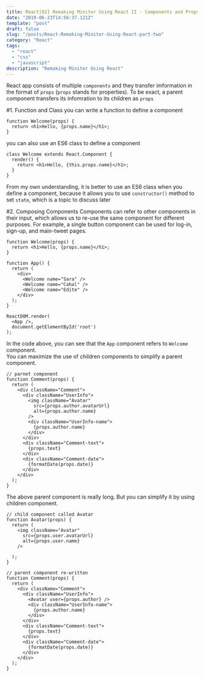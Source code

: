 ```yaml
---
title: React[02] Remaking Miniter Using React II - Components and Props
date: "2019-06-23T14:56:37.121Z"
template: "post"
draft: false
slug: "/posts/React-Remaking-Miniter-Using-React-part-two"
category: "React"
tags:
  - "react"
  - "css"
  - "javascript"
description: "Remaking Miniter Using React"
---
```


React app consists of multiple `components` and they transfer imformation in the format of `props` (`props` stands for properties). To be exact, a parent component transfers its infomration to its children as `props`

#1. Function and Class
you can write a function to define a component

```
function Welcome(props) {
  return <h1>Hello, {props.name}</h1>;
}
```

you can also use an ES6 class to define a component

```
class Welcome extends React.Component {
  render() {
    return <h1>Hello, {this.props.name}</h1>;
  }
}
```

From my own understanding, it is better to use an ES6 class when you define a component, because it allows you to use `constructor()` method to set `state`, which is a topic to discuss later

#2. Composing Components
Components can refer to other components in their input, which allows us to re-use the same component for different purposes. For example, a single button component can be used for log-in, sign-up, and main-tweet pages.

```
function Welcome(props) {
  return <h1>Hello, {props.name}</h1>;
}

function App() {
  return (
    <div>
      <Welcome name="Sara" />
      <Welcome name="Cahal" />
      <Welcome name="Edite" />
    </div>
  );
}

ReactDOM.render(
  <App />,
  document.getElementById('root')
);
```

In the code above, you can see that the `App` component refers to `Welcome` component.<br>
You can maximize the use of children components to simplify a parent component.

```
// parnet component
function Comment(props) {
  return (
    <div className="Comment">
      <div className="UserInfo">
        <img className="Avatar"
          src={props.author.avatarUrl}
          alt={props.author.name}
        />
        <div className="UserInfo-name">
          {props.author.name}
        </div>
      </div>
      <div className="Comment-text">
        {props.text}
      </div>
      <div className="Comment-date">
        {formatDate(props.date)}
      </div>
    </div>
  );
}
```

The above parent component is really long. But you can simplify it by using children component.

```
// child component called Avatar
function Avatar(props) {
  return (
    <img className="Avatar"
      src={props.user.avatarUrl}
      alt={props.user.name}
    />

  );
}

// parent component re-written
function Comment(props) {
  return (
    <div className="Comment">
      <div className="UserInfo">
        <Avatar user={props.author} />
        <div className="UserInfo-name">
          {props.author.name}
        </div>
      </div>
      <div className="Comment-text">
        {props.text}
      </div>
      <div className="Comment-date">
        {formatDate(props.date)}
      </div>
    </div>
  );
}
```
